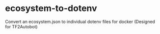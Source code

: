 # ecosystem-to-dotenv
Convert an ecosystem.json to individual dotenv files for docker (Designed for TF2Autobot)
